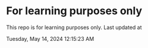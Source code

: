 # For learning purposes only
This repo is for learning purposes only.
Last updated at

Tuesday, May 14, 2024 12:15:23 AM

